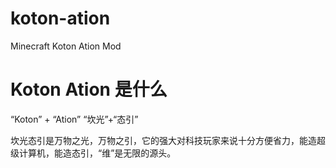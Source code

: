 # koton-ation
Minecraft Koton Ation Mod

# Koton Ation 是什么

“Koton” + “Ation”
“坎光”+“态引”

坎光态引是万物之光，万物之引，它的强大对科技玩家来说十分方便省力，能造超级计算机，能造态引，“维”是无限的源头。



